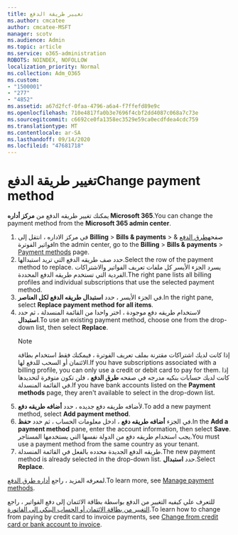 ```yaml
---
title: تغيير طريقة الدفع
ms.author: cmcatee
author: cmcatee-MSFT
manager: scotv
ms.audience: Admin
ms.topic: article
ms.service: o365-administration
ROBOTS: NOINDEX, NOFOLLOW
localization_priority: Normal
ms.collection: Adm_O365
ms.custom:
- "1500001"
- "277"
- "4852"
ms.assetid: a67d2fcf-0faa-4796-a6a4-f7ffefd89e9c
ms.openlocfilehash: 710e4817fa0b3e7696f4cbf2dd4087c068a7c73e
ms.sourcegitcommit: c6692ce0fa1358ec3529e59ca0ecdfdea4cdc759
ms.translationtype: MT
ms.contentlocale: ar-SA
ms.lasthandoff: 09/14/2020
ms.locfileid: "47681718"
---
```

# <a name="change-payment-method"></a><span data-ttu-id="32e5c-102">تغيير طريقة الدفع</span><span class="sxs-lookup"><span data-stu-id="32e5c-102">Change payment method</span></span>

<span data-ttu-id="32e5c-103">يمكنك تغيير طريقه الدفع من **مركز أداره Microsoft 365**.</span><span class="sxs-lookup"><span data-stu-id="32e5c-103">You can change the payment method from the **Microsoft 365 admin center**.</span></span>
  
1. <span data-ttu-id="32e5c-104">في مركز الاداره ، انتقل إلى **Billing**  >  **Bills & payments**  >  صفحه[طرق الدفع](https://go.microsoft.com/fwlink/p/?linkid=2018806) & فواتير الفوترة</span><span class="sxs-lookup"><span data-stu-id="32e5c-104">In the admin center, go to the **Billing** > **Bills & payments** > [Payment methods](https://go.microsoft.com/fwlink/p/?linkid=2018806) page.</span></span>
2. <span data-ttu-id="32e5c-105">حدد صف طريقه الدفع التي تريد استبدالها.</span><span class="sxs-lookup"><span data-stu-id="32e5c-105">Select the row of the payment method to replace.</span></span> <span data-ttu-id="32e5c-106">يسرد الجزء الأيسر كل ملفات تعريف الفواتير والاشتراكات الفردية التي تستخدم طريقه الدفع المحددة.</span><span class="sxs-lookup"><span data-stu-id="32e5c-106">The right pane lists all billing profiles and individual subscriptions that use the selected payment method.</span></span>
3. <span data-ttu-id="32e5c-107">في الجزء الأيسر ، حدد **استبدال طريقه الدفع لكل العناصر**.</span><span class="sxs-lookup"><span data-stu-id="32e5c-107">In the right pane, select **Replace payment method for all items**.</span></span>
4. <span data-ttu-id="32e5c-108">لاستخدام طريقه دفع موجودة ، اختر واحدا من القائمة المنسدلة ، ثم حدد **استبدال**.</span><span class="sxs-lookup"><span data-stu-id="32e5c-108">To use an existing payment method, choose one from the drop-down list, then select **Replace**.</span></span>
    > [!NOTE]
    > <span data-ttu-id="32e5c-109">إذا كانت لديك اشتراكات مقترنة بملف تعريف الفوترة ، فيمكنك فقط استخدام بطاقة الائتمان أو السحب للدفع لها.</span><span class="sxs-lookup"><span data-stu-id="32e5c-109">If you have subscriptions associated with a billing profile, you can only use a credit or debit card to pay for them.</span></span> <span data-ttu-id="32e5c-110">إذا كانت لديك حسابات بنكيه مدرجه في صفحه **طرق الدفع** ، فلن تكون متوفرة لتحديدها في القائمة المنسدلة.</span><span class="sxs-lookup"><span data-stu-id="32e5c-110">If you have bank accounts listed on the **Payment methods** page, they aren't available to select in the drop-down list.</span></span>
5. <span data-ttu-id="32e5c-111">لأضافه طريقه دفع جديده ، حدد **أضافه طريقه دفع**.</span><span class="sxs-lookup"><span data-stu-id="32e5c-111">To add a new payment method, select **Add payment method**.</span></span>
6. <span data-ttu-id="32e5c-112">في الجزء **أضافه طريقه دفع** ، ادخل معلومات الحساب ، ثم حدد **حفظ**.</span><span class="sxs-lookup"><span data-stu-id="32e5c-112">In the **Add a payment method** pane, enter the account information, then select **Save**.</span></span> <span data-ttu-id="32e5c-113">يجب استخدام طريقه دفع من الدولة نفسها التي يستخدمها المستاجر.</span><span class="sxs-lookup"><span data-stu-id="32e5c-113">You must use a payment method from the same country as your tenant.</span></span>
7. <span data-ttu-id="32e5c-114">طريقه الدفع الجديدة محدده بالفعل في القائمة المنسدلة.</span><span class="sxs-lookup"><span data-stu-id="32e5c-114">The new payment method is already selected in the drop-down list.</span></span> <span data-ttu-id="32e5c-115">حدد **استبدال**.</span><span class="sxs-lookup"><span data-stu-id="32e5c-115">Select **Replace**.</span></span>

<span data-ttu-id="32e5c-116">لمعرفه المزيد ، راجع [أداره طرق الدفع](https://docs.microsoft.com/microsoft-365/commerce/billing-and-payments/manage-payment-methods).</span><span class="sxs-lookup"><span data-stu-id="32e5c-116">To learn more, see [Manage payment methods](https://docs.microsoft.com/microsoft-365/commerce/billing-and-payments/manage-payment-methods).</span></span>

<span data-ttu-id="32e5c-117">للتعرف علي كيفيه التغيير من الدفع بواسطة بطاقة الائتمان إلى دفع الفواتير ، راجع [التغيير من بطاقة الائتمان أو الحساب البنكي إلى الفاتورة](https://docs.microsoft.com/microsoft-365/commerce/billing-and-payments/change-payment-method#change-from-credit-card-or-bank-account-to-invoice).</span><span class="sxs-lookup"><span data-stu-id="32e5c-117">To learn how to change from paying by credit card to invoice payments, see [Change from credit card or bank account to invoice](https://docs.microsoft.com/microsoft-365/commerce/billing-and-payments/change-payment-method#change-from-credit-card-or-bank-account-to-invoice).</span></span>